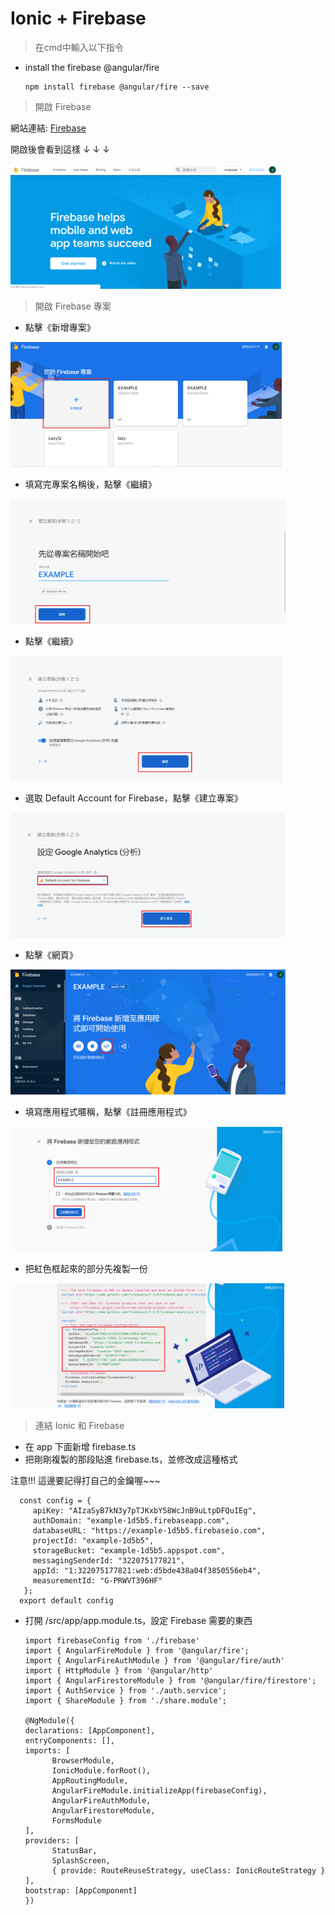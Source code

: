 # Ionic + Firebase
>在cmd中輸入以下指令
* install the firebase @angular/fire

      npm install firebase @angular/fire --save
      
  
  
> 開啟 Firebase

網站連結: [Firebase](https://firebase.google.com/)

開啟後會看到這樣 ↓ ↓ ↓

<img src="教程圖片/start.png" width="ˇ250px" height="200px">



> 開啟 Firebase 專案


* 點擊《新增專案》

<img src="教程圖片/1.png" width="ˇ270px" height="200px">


* 填寫完專案名稱後，點擊《繼續》

<img src="教程圖片/2.png" width="ˇ270px" height="200px">


* 點擊《繼續》

<img src="教程圖片/3.png" width="ˇ270px" height="200px">


* 選取 Default Account for Firebase，點擊《建立專案》

<img src="教程圖片/4.png" width="ˇ270px" height="200px">


* 點擊《網頁》

<img src="教程圖片/5.png" width="ˇ270px" height="200px">


* 填寫應用程式暱稱，點擊《註冊應用程式》

<img src="教程圖片/6.png" width="ˇ270px" height="200px">


* 把紅色框起來的部分先複製一份

<img src="教程圖片/7.png" width="ˇ270px" height="200px">



> 連結 Ionic 和 Firebase


* 在 app 下面新增 firebase.ts
* 把剛剛複製的那段貼進 firebase.ts，並修改成這種格式

注意!!! 這邊要記得打自己的金鑰喔~~~

      const config = {
         apiKey: "AIzaSyB7kN3y7pTJKxbY58WcJnB9uLtpDFQuIEg",
         authDomain: "example-1d5b5.firebaseapp.com",
         databaseURL: "https://example-1d5b5.firebaseio.com",
         projectId: "example-1d5b5",
         storageBucket: "example-1d5b5.appspot.com",
         messagingSenderId: "322075177821",
         appId: "1:322075177821:web:d5bde438a04f3850556eb4",
         measurementId: "G-PRWVT396HF"
       };
      export default config
     
     
* 打開 /src/app/app.module.ts，設定 Firebase 需要的東西

      import firebaseConfig from './firebase'
      import { AngularFireModule } from '@angular/fire';
      import { AngularFireAuthModule } from '@angular/fire/auth'
      import { HttpModule } from '@angular/http'
      import { AngularFirestoreModule } from '@angular/fire/firestore';
      import { AuthService } from './auth.service';
      import { ShareModule } from './share.module';
      
      @NgModule({
      declarations: [AppComponent],
      entryComponents: [],
      imports: [
            BrowserModule,
            IonicModule.forRoot(),
            AppRoutingModule,
            AngularFireModule.initializeApp(firebaseConfig),
            AngularFireAuthModule,
            AngularFirestoreModule,
            FormsModule
      ],
      providers: [
            StatusBar,
            SplashScreen,
            { provide: RouteReuseStrategy, useClass: IonicRouteStrategy }
      ],
      bootstrap: [AppComponent]
      })
      
            
  


